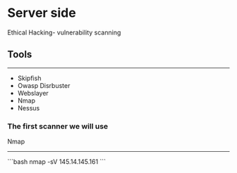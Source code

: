 # Server side
Ethical Hacking- vulnerability scanning

## Tools
<hr>

* Skipfish
* Owasp Disrbuster
* Webslayer
* Nmap
* Nessus

### The first scanner we will use
Nmap
<hr>
```bash
nmap -sV 145.14.145.161
```